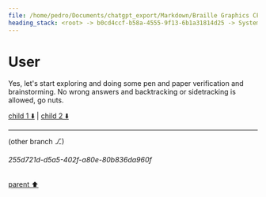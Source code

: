 ```yaml
---
file: /home/pedro/Documents/chatgpt_export/Markdown/Braille Graphics CFFI Library.md
heading_stack: <root> -> b0cd4ccf-b58a-4555-9f13-6b1a31814d25 -> System -> 5a574436-e9d1-4b97-a272-d099a8dccb99 -> System -> aaa20d14-8506-4527-a842-e8b226e754d5 -> User -> 52f2c2a1-f4d8-4c75-a363-e17d0de117dc -> Assistant -> aaa2146d-e69a-4754-a17c-ac579be36bda -> User -> 9fb3444e-a1db-43ec-8cb7-ff0bebf818c7 -> Assistant -> Braille in Unicode -> Bitwise Operations and Braille -> Coordinate Translation -> Algorithmic Considerations -> Next Steps -> aaa2ab0e-08f2-46a3-9747-0e3045469684 -> User
---
```

# User

Yes, let's start exploring and doing some pen and paper verification and brainstorming. No wrong answers and backtracking or sidetracking is allowed, go nuts.

[child 1 ⬇️](#255d721d-d5a5-402f-a80e-80b836da960f) | [child 2 ⬇️](#1179ac9c-0f99-43d0-8a7f-7145c316f4ce)

---

(other branch ⎇)
###### 255d721d-d5a5-402f-a80e-80b836da960f
[parent ⬆️](#aaa2ab0e-08f2-46a3-9747-0e3045469684)
